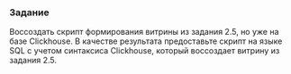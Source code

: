 ### Задание
Воссоздать скрипт формирования витрины из задания 2.5, но уже на базе Clickhouse. 
В качестве результата предоставьте скрипт на языке SQL с учетом синтаксиса Clickhouse, который воссоздает витрину из задания 2.5.
